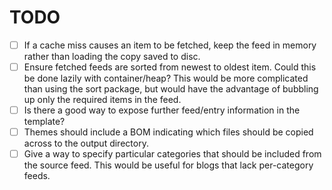 # TODO

- [ ] If a cache miss causes an item to be fetched, keep the feed in memory rather than loading the copy saved to disc.
- [ ] Ensure fetched feeds are sorted from newest to oldest item. Could this be done lazily with container/heap? This would be more complicated than using the sort package, but would have the advantage of bubbling up only the required items in the feed.
- [ ] Is there a good way to expose further feed/entry information in the template?
- [ ] Themes should include a BOM indicating which files should be copied across to the output directory.
- [ ] Give a way to specify particular categories that should be included from the source feed. This would be useful for blogs that lack per-category feeds.
